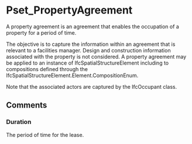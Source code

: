 # Pset_PropertyAgreement

A property agreement is an agreement that enables the occupation of a property for a period of time.

The objective is to capture the information within an agreement that is relevant to a facilities manager. Design and construction information associated with the property is not considered. A property agreement may be applied to an instance of IfcSpatialStructureElement including to compositions defined through the IfcSpatialStructureElement.Element.CompositionEnum.

Note that the associated actors are captured by the IfcOccupant class.


## Comments

### Duration

The period of time for the lease.

